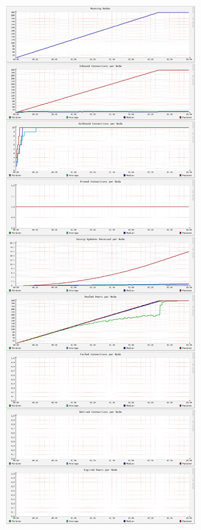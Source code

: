![](images/nodes.png)
![](images/conns_in.png)
![](images/conns_out.png)
![](images/pruned.png)
![](images/gossiped.png)
![](images/known.png)
![](images/failed.png)
![](images/retry.png)
![](images/expired.png)
